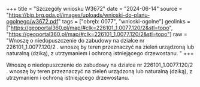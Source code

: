 +++
title = "Szczegóły wniosku W3672"
date = "2024-06-14"
source = "https://bip.brg.gda.pl/images/uploads/wnioski-do-planu-ogolnego/w3672.pdf"
tags = ["obręb: 0077", "wnioski-ogolne"]
geolinks = ["https://geoportal360.pl/map/#clk=226101_1.0077.120/2&stl=topo", "https://geoportal360.pl/map/#clk=226101_1.0077.120/2&stl=topo"]
raw = "Wnoszę o niedopuszczenie do zabudowy na działce nr 226101_1.0077.120/2 . wnoszę by teren przeznaczyć na zieleń urządzoną lub naturalną (dziką), z utrzymaniem i ochroną istniejącego drzewostanu. "
+++

Wnoszę o niedopuszczenie do zabudowy na działce nr 226101_1.0077.120/2 .
wnoszę by teren przeznaczyć na zieleń urządzoną lub naturalną (dziką), z utrzymaniem i
ochroną istniejącego drzewostanu.



